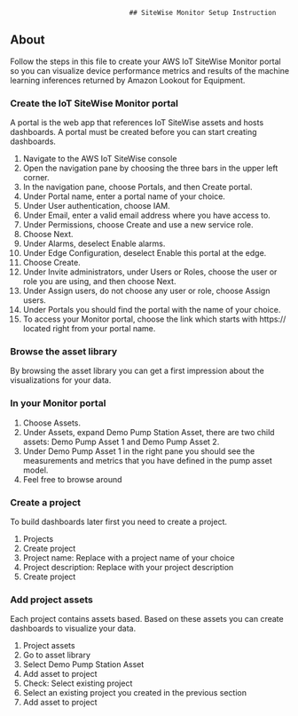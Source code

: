                                   ## SiteWise Monitor Setup Instruction
## About

Follow the steps in this file to create your AWS IoT SiteWise Monitor portal so you can visualize device performance metrics and results of the machine learning inferences returned by Amazon Lookout for Equipment.

### Create the IoT SiteWise Monitor portal 

A portal is the web app that references IoT SiteWise assets and hosts dashboards. A portal must be created before you can start creating dashboards.

1.	Navigate to the AWS IoT SiteWise console
2.	Open the navigation pane by choosing the three bars in the upper left corner.
3.	In the navigation pane, choose Portals, and then Create portal.
4.	Under Portal name, enter a portal name of your choice.
5.	Under User authentication, choose IAM.
6.	Under Email, enter a valid email address where you have access to.
7.	Under Permissions, choose Create and use a new service role.
8.	Choose Next.
9.	Under Alarms, deselect Enable alarms.
10.	Under Edge Configuration, deselect Enable this portal at the edge.
11.	Choose Create.
12.	Under Invite administrators, under Users or Roles, choose the user or role you are using, and then choose Next.
13.	Under Assign users, do not choose any user or role, choose Assign users.
14.	Under Portals you should find the portal with the name of your choice.
15.	To access your Monitor portal, choose the link which starts with https:// located right from your portal name.

### Browse the asset library 

By browsing the asset library you can get a first impression about the visualizations for your data.

### In your Monitor portal

1.	Choose Assets.
2.	Under Assets, expand Demo Pump Station Asset, there are two child assets: Demo Pump Asset 1 and Demo Pump Asset 2.
3.	Under Demo Pump Asset 1 in the right pane you should see the measurements and metrics that you have defined in the pump asset model.
4.	Feel free to browse around

### Create a project 

To build dashboards later first you need to create a project.

1.	Projects
2.	Create project
3.	Project name: Replace with a project name of your choice
4.	Project description: Replace with your project description
5.	Create project

### Add project assets 

Each project contains assets based. Based on these assets you can create dashboards to visualize your data.

1.	Project assets
2.	Go to asset library
3.	Select Demo Pump Station Asset
4.	Add asset to project
5.	Check: Select existing project
6.	Select an existing project you created in the previous section
7.	Add asset to project
